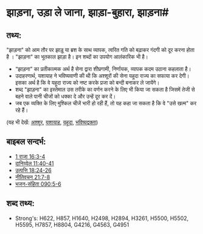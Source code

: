 # झाड़ना, उड़ा ले जाना, झाड़ा-बुहारा, झाड़ना# 

## तथ्य: ##

"झाड़ना" को आम तौर पर झाड़ू या ब्रश के साथ व्यापक, त्वरित गति को बढ़ाकर गंदगी को दूर करना होता है । "झाड़ना" का भूतकाल झाड़ा है। इन शब्दों का उपयोग आलंकारिक भी है।

* “झाड़ना” का प्रतीकात्मक अर्थ है सेना द्वारा शीघ्रगामी, निर्णायक, व्यापक कदम उठाना कहलाता है।
* उदाहरणार्थ, यशायाह ने भविष्यवाणी की थी कि अश्शूरों की सेना यहूदा राज्य का सफाया कर देगी। इसका अर्थ है कि वे यहूदा राज्य को नष्ट करके प्रजा को बन्दी बनाकर ले जायेंगे।
* शब्द "झाड़ना" का इस्तेमाल उस तरीके का वर्णन करने के लिए भी किया जा सकता है जिसमें तेजी से बहने वाले पानी चीजों को धक्का दे और उन्हें दूर कर दें।
* जब एक व्यक्ति के लिए मुश्किल चीजें भारी हो रही हैं, तो यह कहा जा सकता है कि वे "उसे खत्म" कर रहे हैं।

(यह भी देखें: [अश्शूर](../names/assyria.md), [यशायाह](../names/isaiah.md), [यहूदा](../names/judah.md), [भविष्यद्वक्ता](../kt/prophet.md))

## बाइबल सन्दर्भ: ##

* [1 राजा 16:3-4](rc://en/tn/help/1ki/16/03)
* [दानिय्येल 11:40-41](rc://en/tn/help/dan/11/40)
* [उत्पत्ति 18:24-26](rc://en/tn/help/gen/18/24)
* [नीतिवचन 21:7-8](rc://en/tn/help/pro/21/07)
* [भजन-संहिता 090:5-6](rc://en/tn/help/psa/090/005)

## शब्द तथ्य: ##

* Strong's: H622, H857, H1640, H2498, H2894, H3261, H5500, H5502, H5595, H7857, H8804, G4216, G4563, G4951
